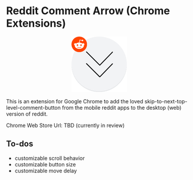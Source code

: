 # Reddit Comment Arrow (Chrome Extensions)

<p align="center">
  <img height="150px" src="./images/Logo.svg" />
</p>

This is an extension for Google Chrome to add the loved skip-to-next-top-level-comment-button from the mobile reddit apps to the desktop (web) version of reddit.

Chrome Web Store Url: TBD (currently in review)

## To-dos

- customizable scroll behavior
- customizable button size
- customizable move delay

